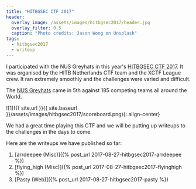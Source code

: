 ```yaml
---
title: "HITBGSEC CTF 2017"
header:
  overlay_image: /assets/images/hitbgsec2017/header.jpg
  overlay_filter: 0.5
  caption: "Photo credits: Jason Wong on Unsplash"
tags:
  - hitbgsec2017
  - writeup
---
```


I participated with the NUS Greyhats in this year's [HITBGSEC CTF
2017](https://ctftime.org/event/498). It was organised by the HITB Netherlands
CTF team and the XCTF League crew. It ran extremely smoothly and the challenges
were varied and difficult.

The [NUS Greyhats](https://nusgreyhats.org) came in 5th against 185 competing
teams all around the World.

![1]({{ site.url }}{{ site.baseurl }}/assets/images/hitbgsec2017/scoreboard.png){:.align-center}

We had a great time playing this CTF and we will be putting up writeups to the
challenges in the days to come.

Here are the writeups we have published so far:

1. [arrdeepee (Misc)]({% post_url 2017-08-27-hitbgsec2017-arrdeepee %})
2. [flying\_high (Misc)]({% post_url 2017-08-27-hitbgsec2017-flyinghigh %})
2. [Pasty (Web)]({% post_url 2017-08-27-hitbgsec2017-pasty %})
